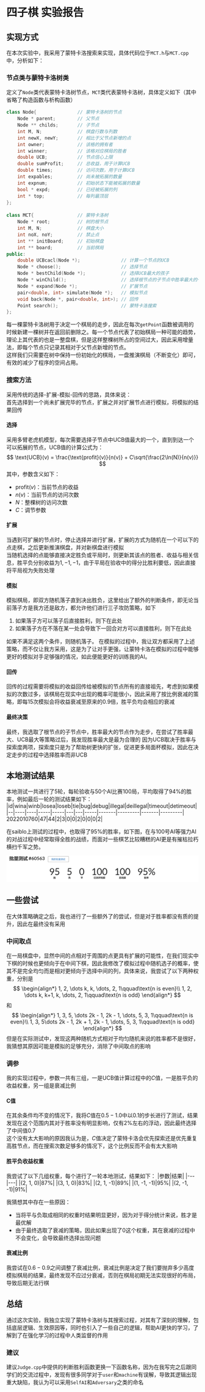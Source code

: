 # 四子棋 实验报告

## 实现方式

在本次实验中，我采用了蒙特卡洛搜索来实现，具体代码位于`MCT.h`与`MCT.cpp`中，分析如下：

### 节点类与蒙特卡洛树类

定义了`Node`类代表蒙特卡洛树节点，`MCT`类代表蒙特卡洛树，具体定义如下（其中省略了构造函数与析构函数）

```C++
class Node{               // 蒙特卡洛树的节点
    Node * parent;        // 父节点
    Node ** childs;       // 子节点
    int M, N;             // 棋盘行数与列数 
    int newX, newY;       // 相比于父节点新增的点
    int owner;            // 该格的拥有者
    int winner;           // 该格对应棋局的胜者
    double UCB;           // 节点信心上限
    double sumProfit;     // 总收益，用于计算UCB
    double times;         // 访问次数，用于计算UCB
    int expables;         // 尚未被拓展的数量
    int expnum;           // 初始状态下能被拓展的数量
    bool * expd;          // 已经被拓展的列
    int * top;            // 每列最顶层
};

class MCT{                // 蒙特卡洛树
    Node * root;          // 树的根节点
    int M, N;             // 棋盘大小
    int noX, noY;         // 禁止点
    int ** initBoard;     // 初始棋盘
    int ** board;         // 当前棋局
public:
    double UCBcacl(Node *);               // 计算一个节点的UCB
    Node * choose();                      // 选择节点
    Node * bestChild(Node *);             // 选择UCB最大的孩子
    Node * winChild();                    // 选择根节点的子节点中胜率最大的一个（决定走步）
    Node * expand(Node *);                // 扩展节点
    pair<double, int> simulate(Node *);   // 模拟节点
    void back(Node *, pair<double, int>); // 回传
    Point search();                       // 蒙特卡洛搜索
};
```

每一棵蒙特卡洛树用于决定一个棋局的走步，因此在每次`getPoint`函数被调用的时候新建一棵树并在返回前删除之。每一个节点代表了初始棋局一种可能的趋势，理论上其代表的也是一整盘棋，但是这样整棵树所占的空间过大，因此采用增量法，即每个节点只记录其相对于父节点新增的节点。  
这样我们只需要在树中保持一份初始化的棋局，一盘推演棋局（不断变化）即可，有效的减少了程序的空间占用。

### 搜索方法

采用传统的选择-扩展-模拟-回传的思路，具体来说：  
首先选择到一个尚未扩展完毕的节点，扩展之并对扩展节点进行模拟，将模拟的结果回传

#### 选择

采用多臂老虎机模型，每次需要选择子节点中UCB值最大的一个，直到到达一个可以拓展的节点，UCB值的计算公式为：
$$
\text{UCB}(v) = \frac{\text{profit}(v)}{n(v)} + C\sqrt{\frac{2\ln(N)}{n(v)}}
$$
其中，参数含义如下：
- $\text{profit}(v)$：当前节点的收益
- $n(v)$：当前节点的访问次数
- $N$：整棵树的访问次数
- $C$：调节参数

#### 扩展

当遇到可扩展的节点时，停止选择并进行扩展，扩展的方式为随机在一个可以下的点走棋，之后更新推演棋盘，并对新棋盘进行模拟  
当随机选择的点能够直接决定胜负或平局时，则更新其该点的胜者、收益与相关信息，胜平负分别收益为$1, -1, -1$，由于平局在验收中的得分比胜利要低，因此直接将平局视为失败处理

#### 模拟

模拟棋局，即双方随机落子直到决出胜负，这里给出了额外的判断条件，即无论当前落子方是我方还是敌方，都允许他们进行三子攻防策略，如下
1. 如果落子方可以落子后直接胜利，则下在此处
2. 如果落子方在不落在某一处会导致下一回合对方可以直接胜利，则下在此处
 
如果不满足这两个条件，则随机落子。
在模拟的过程中，我让双方都采用了上述策略，而不仅让我方采用，这是为了让对手更强，让蒙特卡洛在模拟的过程中能够更好的模拟对手足够强的情况，如此便能更好的训练我的AI。

#### 回传

回传的过程需要将模拟的收益回传给被模拟的节点所有的直接祖先，考虑到如果模拟的次数过多，该棋局在现实中出现的概率可能很小，因此采用了按比例衰减的策略，即每$15$次模拟会将收益衰减至原来的$0.9$倍，胜平负均会相应的衰减

#### 最终决策

最终，我选取了根节点的子节点中，胜率最大的节点作为走步，在尝试了胜率最大、UCB最大等策略过后，我发现胜率最大是最为合理的
因为UCB取决于胜率与探索度两项，探索度只是为了帮助树更快的扩张，促进更多局面杯模拟，因此在决定走步的过程中选择胜率而非UCB

## 本地测试结果

本地测试一共进行了$5$轮，每轮验收与$50$个AI比赛$100$局，平均取得了$94\%$的胜率，例如最后一轮的测试结果如下：
|id|wina|winb|losea|loseb|tie|bug|debug|illegal|deillegal|timeout|detimeout|
|--|----|----|-----|-----|---|---|-----|-------|---------|-------|---------|
2022010760|47|44|2|3|0|0|2|0|0|0|2|

在saiblo上测试的过程中，也取得了$95\%$的胜率，如下图，在与$100$号AI等强力AI的对战过程中经常取得全胜的战绩，而面对一些棋艺比较糟糕的AI更是有摧枯拉朽横扫千军之势。

![远程批量测试结果](./saiblob.png)

## 一些尝试

在大体策略确定之后，我也进行了一些额外了的尝试，但是对于胜率都没有质的提升，因此在最终没有采用

### 中间取点

在一局棋盘中，显然中间的点相对于周围的点更具有扩展的可能性，在我们现实中下棋的时候也更倾向于在中间下棋，因此我修改了模拟过程中随机选子的概率，使其不是完全均匀而是相对更倾向于选择中间的列，具体来说，我尝试了以下两种权重，分别是
$$
\begin{align*}
1, 2, \dots k, k, \dots, 2, 1\qquad\text{n is even}\\
1, 2, \dots k, k+1, k, \dots, 2, 1\qquad\text{n is odd}
\end{align*}
$$
和
$$
\begin{align*}
1, 3, 5, \dots 2k - 1, 2k - 1, \dots, 5, 3, 1\qquad\text{n is even}\\
1, 3, 5\dots 2k - 1, 2k + 1, 2k - 1, \dots, 5, 3, 1\qquad\text{n is odd}
\end{align*}
$$
但是在实际测试中，发现这两种随机方式相对于均匀随机来说的胜率都不是很好，我猜想其原因可能是模拟的足够充分，消除了中间取点的影响

### 调参

我的实现过程中，参数一共有三组，一是UCB值计算过程中的$C$值，一是胜平负的收益权重，另一组是衰减比例

#### C值

在其余条件均不变的情况下，我将$C$值在$0.5-1.0$中以$0.1$的步长进行了测试，结果发现在这个范围内其对于胜率没有明显影响，仅有$2\%$左右的浮动，因此最终选择了中间值$0.7$  
这个没有太大影响的原因我认为是，$C$值决定了蒙特卡洛会优先探索还是优先重复高胜节点，而在搜索次数足够多的情况下，这个比例反而不会有太大影响

#### 胜平负收益权重

我尝试了以下几组权重，每个进行了一轮本地测试，结果如下：
|参数|结果|
|---|---|
|(2, 1, 0)|87%|
|(3, 1, 0)|83%|
|(2, 1, -1)|89%|
|(1, -1, -1)|95%|
|(2, -1, -1)|91%|

我猜想其中存在一些原因：
- 当将平与负取成相同的权重时结果明显更好，因为对于得分统计来说，胜才是最优解
- 由于最终选取了衰减的策略，因此如果出现了$0$这个权重，其在衰减的过程中不会变化，会导致最终选择出现问题

#### 衰减比例

我尝试在$0.6-0.9$之间调整了衰减比例，衰减比例是决定了我们要抛弃多少高度模拟棋局的结果，最终发现不应过分衰减，否则在棋局初期无法实现很好的布局，导致后期无法行棋

## 总结

通过这次实验，我独立实现了蒙特卡洛树与其搜索过程，对其有了深刻的理解，包括底层逻辑、生效原因等，同时也引入了一些自己的逻辑，帮助AI更快的学习，了解到了在强化学习的过程中人类监督的作用

### 建议

建议`Judge.cpp`中提供的判断胜利函数更换一下函数名称，因为在我写完之后跟同学们的交流过程中，发现有很多同学对于`user`和`machine`有误解，导致其逻辑出现重大缺陷，我认为可以采用`SelfAI`和`Adversary`之类的命名